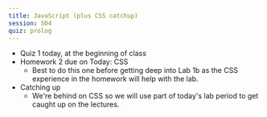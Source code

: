 ```yaml
---
title: JavaScript (plus CSS catchup)
session: S04
quiz: prolog
---
```

* Quiz 1 today, at the beginning of class
* Homework 2 due on Today: CSS
    * Best to do this one before getting deep into Lab 1b as the CSS experience in the homework will help with the lab.
* Catching up
    * We're behind on CSS so we will use part of today's lab period to get caught up on the lectures.
